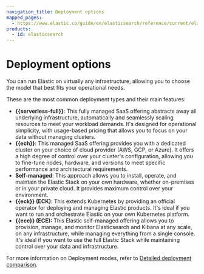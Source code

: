 ```yaml
---
navigation_title: Deployment options
mapped_pages:
  - https://www.elastic.co/guide/en/elasticsearch/reference/current/elasticsearch-intro-deploy.html
products:
  - id: elasticsearch
---
```


# Deployment options

You can run Elastic on virtually any infrastructure, allowing you to choose the model that best fits your operational needs. 

These are the most common deployment types and their main features:

* **{{serverless-full}}**: This fully managed SaaS offering abstracts away all underlying infrastructure, automatically and seamlessly scaling resources to meet your workload demands. It's designed for operational simplicity, with usage-based pricing that allows you to focus on your data without managing clusters.  
* **{{ech}}**: This managed SaaS offering provides you with a dedicated cluster on your choice of cloud provider (AWS, GCP, or Azure). It offers a high degree of control over your cluster's configuration, allowing you to fine-tune nodes, hardware, and versions to meet specific performance and architectural requirements.  
* **Self-managed**: This approach allows you to install, operate, and maintain the Elastic Stack on your own hardware, whether on-premises or in your private cloud. It provides maximum control over your environment.  
* **{{eck}} (ECK)**: This extends Kubernetes by providing an official operator for deploying and managing Elastic products. It's ideal if you want to run and orchestrate Elastic on your own Kubernetes platform.  
* **{{ece}} (ECE):** This Elastic self-managed offering allows you to provision, manage, and monitor Elasticsearch and Kibana at any scale, on any infrastructure, while managing everything from a single console. It's ideal if you want to use the full Elastic Stack while maintaining control over your data and infrastructure. 

For more information on Deployment modes, refer to [Detailed deployment comparison](/deploy-manage/deploy/deployment-comparison.md).
